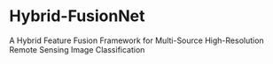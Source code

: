 # Hybrid-FusionNet
A Hybrid Feature Fusion Framework for Multi-Source High-Resolution Remote Sensing Image Classification

